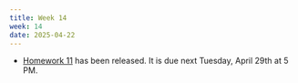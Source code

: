 ```yaml
---
title: Week 14
week: 14
date: 2025-04-22
---
```


- [Homework 11](http://prob140.datahub.berkeley.edu/hub/user-redirect/git-pull?repo=https://github.com/stat88/content-sp25&branch=main&subPath=hw/Homework_11.ipynb) has been released. It is due next Tuesday, April 29th at 5 PM.

